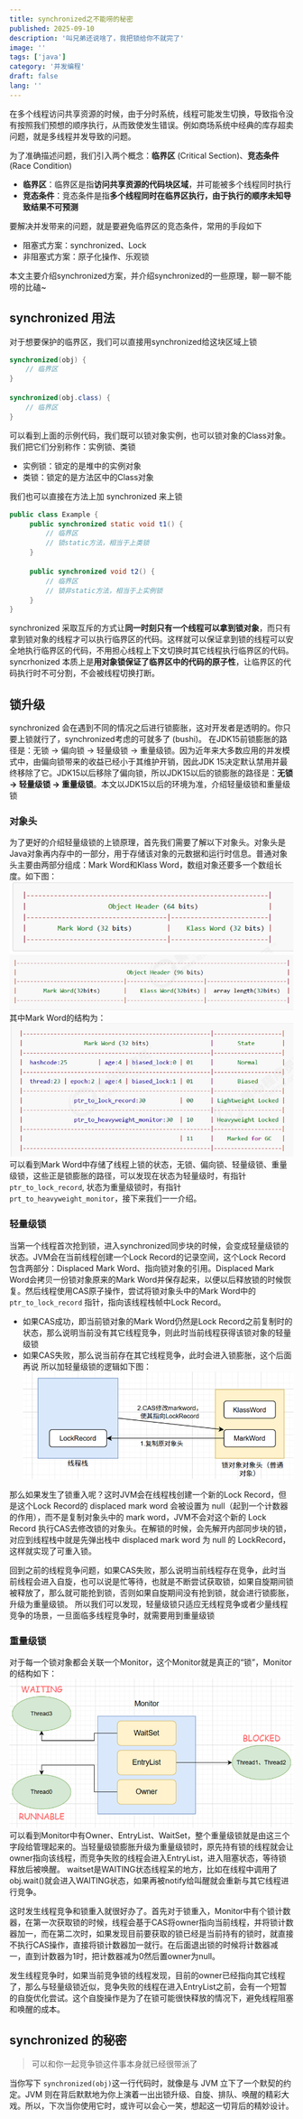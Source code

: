 ```yaml
---
title: synchronized之不能唠的秘密
published: 2025-09-10
description: '叫兄弟还说啥了，我把锁给你不就完了'
image: ''
tags: ['java']
category: '并发编程'
draft: false 
lang: ''
---
```


在多个线程访问共享资源的时候，由于分时系统，线程可能发生切换，导致指令没有按照我们预想的顺序执行，从而致使发生错误。例如商场系统中经典的库存超卖问题，就是多线程并发导致的问题。

为了准确描述问题，我们引入两个概念：**临界区** (Critical Section)、**竞态条件**(Race Condition)
- **临界区**：临界区是指**访问共享资源的代码块区域**，并可能被多个线程同时执行
- **竞态条件**：竞态条件是指**多个线程同时在临界区执行，由于执行的顺序未知导致结果不可预测**

要解决并发带来的问题，就是要避免临界区的竞态条件，常用的手段如下
- 阻塞式方案：synchronized、Lock
- 非阻塞式方案：原子化操作、乐观锁

本文主要介绍synchronized方案，并介绍synchronized的一些原理，聊一聊不能唠的比磕~
## synchronized 用法
对于想要保护的临界区，我们可以直接用synchronized给这块区域上锁
```java
synchronized(obj) {
	// 临界区
}

synchronized(obj.class) {
	// 临界区
}
```

可以看到上面的示例代码，我们既可以锁对象实例，也可以锁对象的Class对象。我们把它们分别称作：实例锁、类锁
- 实例锁：锁定的是堆中的实例对象
- 类锁：锁定的是方法区中的Class对象

我们也可以直接在方法上加 synchronized 来上锁
```java
public class Example {
	 public synchronized static void t1() {
		 // 临界区
		 // 锁static方法，相当于上类锁
	 } 
	 
	 public synchronized void t2() {
		 // 临界区
		 // 锁非static方法，相当于上实例锁
	 }
}
```

synchronized 采取互斥的方式让**同一时刻只有一个线程可以拿到锁对象**，而只有拿到锁对象的线程才可以执行临界区的代码。这样就可以保证拿到锁的线程可以安全地执行临界区的代码，不用担心线程上下文切换时其它线程执行临界区的代码。
syncrhonized 本质上是**用对象锁保证了临界区中的代码的原子性**，让临界区的代码执行时不可分割，不会被线程切换打断。

## 锁升级 
synchronized 会在遇到不同的情况之后进行锁膨胀，这对开发者是透明的。你只要上锁就行了，synchronized考虑的可就多了 (bushi)。
在JDK15前锁膨胀的路径是：无锁 -> 偏向锁 -> 轻量级锁 -> 重量级锁。因为近年来大多数应用的并发模式中，由偏向锁带来的收益已经小于其维护开销，因此JDK 15决定默认禁用并最终移除了它。JDK15以后移除了偏向锁，所以JDK15以后的锁膨胀的路径是：**无锁 -> 轻量级锁 -> 重量级锁**。本文以JDK15以后的环境为准，介绍轻量级锁和重量级锁

### 对象头
为了更好的介绍轻量级锁的上锁原理，首先我们需要了解以下对象头。对象头是Java对象再内存中的一部分，用于存储该对象的元数据和运行时信息。普通对象头主要由两部分组成：Mark Word和Klass Word，数组对象还要多一个数组长度。如下图：
![](../../assets/post/synchronized之不能唠的秘密/file-20250910200711087.png)
![](../../assets/post/synchronized之不能唠的秘密/file-20250910200807716.png)
其中Mark Word的结构为：
![](../../assets/post/synchronized之不能唠的秘密/file-20250910201144209.png)
可以看到Mark Word中存储了线程上锁的状态，无锁、偏向锁、轻量级锁、重量级锁，这些正是锁膨胀的路径，可以发现在状态为轻量级时，有指针 `ptr_to_lock_record`, 状态为重量级锁时，有指针 `prt_to_heavyweight_monitor`，接下来我们一一介绍。

### 轻量级锁
当第一个线程首次抢到锁，进入synchronized同步块的时候，会变成轻量级锁的状态。JVM会在当前线程创建一个Lock Record的记录空间，这个Lock Record包含两部分：Displaced Mark Word、指向锁对象的引用。Displaced Mark Word会拷贝一份锁对象原来的Mark Word并保存起来，以便以后释放锁的时候恢复。然后线程使用CAS原子操作，尝试将锁对象头中的Mark Word中的 `ptr_to_lock_record` 指针，指向该线程栈帧中Lock Record。
- 如果CAS成功，即当前锁对象的Mark Word仍然是Lock Record之前复制时的状态，那么说明当前没有其它线程竞争，则此时当前线程获得该锁对象的轻量级锁
- 如果CAS失败，那么说当前存在其它线程竞争，此时会进入锁膨胀，这个后面再说
所以加轻量级锁的逻辑如下图：
![](../../assets/post/synchronized之不能唠的秘密/file-20250910204626802.png)

那么如果发生了锁重入呢？这时JVM会在线程栈创建一个新的Lock Record，但是这个Lock Record的 displaced mark word 会被设置为 null（起到一个计数器的作用），而不是复制对象头中的 mark word，JVM不会对这个新的 Lock Record 执行CAS去修改锁的对象头。在解锁的时候，会先解开内部同步块的锁，对应到线程栈中就是先弹出栈中 displaced mark word 为 null 的 LockRecord，这样就实现了可重入锁。

回到之前的线程竞争问题，如果CAS失败，那么说明当前线程存在竞争，此时当前线程会进入自旋，也可以说是忙等待，也就是不断尝试获取锁，如果自旋期间锁被释放了，那么就可能抢到锁，否则如果自旋期间没有抢到锁，就会进行锁膨胀，升级为重量级锁。
所以我们可以发现，轻量级锁只适应无线程竞争或者少量线程竞争的场景，一旦面临多线程竞争时，就需要用到重量级锁

### 重量级锁
对于每一个锁对象都会关联一个Monitor，这个Monitor就是真正的“锁”，Monitor的结构如下：
![](../../assets/post/synchronized之不能唠的秘密/file-20250910213428374.png)
可以看到Monitor中有Owner、EntryList、WaitSet，整个重量级锁就是由这三个字段给管理起来的。当轻量级锁膨胀升级为重量级锁时，原先持有锁的线程就会让owner指向该线程，而竞争失败的线程会进入EntryList，进入阻塞状态，等待锁释放后被唤醒。
waitset是WAITING状态线程呆的地方，比如在线程中调用了obj.wait()就会进入WAITING状态，如果再被notify给叫醒就会重新与其它线程进行竞争。

这时发生线程竞争和锁重入就很好办了。首先对于锁重入，Monitor中有个锁计数器，在第一次获取锁的时候，线程会基于CAS将owner指向当前线程，并将锁计数器加一，而在第二次时，如果发现目前要获取的锁已经是当前持有的锁时，就直接不执行CAS操作，直接将锁计数器加一就行。在后面退出锁的时候将计数器减一，直到计数器为1时，把计数器减为0然后置owner为null。

发生线程竞争时，如果当前竞争锁的线程发现，目前的owner已经指向其它线程了，那么与轻量级锁近似，竞争失败的线程在进入EntryList之前，会有一个短暂的自旋优化尝试。这个自旋操作是为了在锁可能很快释放的情况下，避免线程阻塞和唤醒的成本。

## synchronized 的秘密

> 可以和你一起竞争锁这件事本身就已经很带派了

当你写下 `synchronized(obj)`这一行代码时，就像是与 JVM 立下了一个默契的约定。JVM 则在背后默默地为你上演着一出出锁升级、自旋、排队、唤醒的精彩大戏。所以，下次当你使用它时，或许可以会心一笑，想起这一切背后的精妙设计。